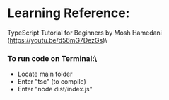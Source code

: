 # Learning Reference:
TypeScript Tutorial for Beginners by Mosh Hamedani (https://youtu.be/d56mG7DezGs)\
### To run code on Terminal:\
- Locate main folder
- Enter "tsc" (to compile)
- Enter "node dist/index.js"